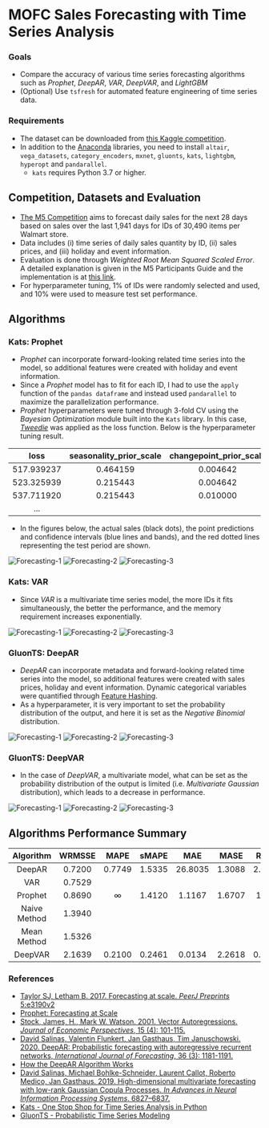 # MOFC Sales Forecasting with Time Series Analysis 
### Goals
* Compare the accuracy of various time series forecasting algorithms such as *Prophet*, *DeepAR*, *VAR*, *DeepVAR*, and *LightGBM*
* (Optional) Use `tsfresh` for automated feature engineering of time series data.

### Requirements
* The dataset can be downloaded from [this Kaggle competition](https://www.kaggle.com/c/m5-forecasting-accuracy).
* In addition to the [Anaconda](https://www.anaconda.com) libraries, you need to install `altair`, `vega_datasets`, `category_encoders`, `mxnet`, `gluonts`, `kats`, `lightgbm`, `hyperopt` and `pandarallel`.
  * `kats` requires Python 3.7 or higher.

## Competition, Datasets and Evaluation
* [The M5 Competition](https://mofc.unic.ac.cy/m5-competition) aims to forecast daily sales for the next 28 days based on sales over the last 1,941 days for IDs of 30,490 items per Walmart store.
* Data includes (i) time series of daily sales quantity by ID, (ii) sales prices, and (iii) holiday and event information.
* Evaluation is done through *Weighted Root Mean Squared Scaled Error*. A detailed explanation is given in the M5 Participants Guide and the implementation is at [this link](https://www.kaggle.com/c/m5-forecasting-accuracy/discussion/133834).
* For hyperparameter tuning, 1% of IDs were randomly selected and used, and 10% were used to measure test set performance.

## Algorithms
### Kats: Prophet
* *Prophet* can incorporate forward-looking related time series into the model, so additional features were created with holiday and event information.
* Since a *Prophet* model has to fit for each ID, I had to use the `apply` function of the `pandas dataframe` and instead used `pandarallel` to maximize the parallelization performance.
* *Prophet* hyperparameters were tuned through 3-fold CV using the *Bayesian Optimization* module built into the `Kats` library. In this case, *[Tweedie](https://scikit-learn.org/stable/modules/generated/sklearn.metrics.mean_tweedie_deviance.html)* was applied as the loss function. 
Below is the hyperparameter tuning result.
  
|loss|seasonality_prior_scale|changepoint_prior_scale|changepoint_range|n_changepoints|holidays_prior_scale|yearly_seasonality|weekly_seasonality|daily_seasonality|seasonality_mode|
|:---:|:---:|:---:|:---:|:---:|:---:|:---:|:---:|:---:|:---:|
|517.939237|0.464159|0.004642|0.90|50|0.050|False|True|False|multiplicative|
|523.325939|0.215443|0.004642|0.89|50|0.100|False|True|False|multiplicative|
|537.711920|0.215443|0.010000|0.85|50|0.025|False|True|False|additive|
|...||||||||||
* In the figures below, the actual sales (black dots), the point predictions and confidence intervals (blue lines and bands), and the red dotted lines representing the test period are shown.
  
![Forecasting-1](./img/prophet-1.svg)
![Forecasting-2](./img/prophet-2.svg)
![Forecasting-3](./img/prophet-3.svg)

### Kats: VAR
* Since *VAR* is a multivariate time series model, the more IDs it fits simultaneously, the better the performance, and the memory requirement increases exponentially.
  
![Forecasting-1](./img/var-1.svg)
![Forecasting-2](./img/var-2.svg)
![Forecasting-3](./img/var-3.svg)

### GluonTS: DeepAR
* *DeepAR* can incorporate metadata and forward-looking related time series into the model, so additional features were created with sales prices, holiday and event information. Dynamic categorical variables were quantified through [Feature Hashing](https://alex.smola.org/papers/2009/Weinbergeretal09.pdf).
* As a hyperparameter, it is very important to set the probability distribution of the output, and here it is set as the *Negative Binomial* distribution.

![Forecasting-1](./img/deepar-1.svg)
![Forecasting-2](./img/deepar-2.svg)
![Forecasting-3](./img/deepar-3.svg)

### GluonTS: DeepVAR
* In the case of *DeepVAR*, a multivariate model, what can be set as the probability distribution of the output is limited (i.e. *Multivariate Gaussian* distribution), which leads to a decrease in performance.
  
![Forecasting-1](./img/deepvar-1.svg)
![Forecasting-2](./img/deepvar-2.svg)
![Forecasting-3](./img/deepvar-3.svg)

## Algorithms Performance Summary
|Algorithm|WRMSSE|MAPE|sMAPE|MAE|MASE|RMSE|
|:---:|:---:|:---:|:---:|:---:|:---:|:---:|
|DeepAR|0.7200|0.7749|1.5335|26.8035|1.3088|2.0850|
|VAR|0.7529||||||
|Prophet|0.8690|∞|1.4120|1.1167|1.6707|1.417|
|Naive Method|1.3940||||||
|Mean Method|1.5326||||||
|DeepVAR|2.1639|0.2100|0.2461|0.0134|2.2618|0.4092|

### References
* [Taylor SJ, Letham B. 2017. Forecasting at scale. *PeerJ Preprints* 5:e3190v2](https://peerj.com/preprints/3190.pdf)
* [Prophet: Forecasting at Scale](https://research.fb.com/blog/2017/02/prophet-forecasting-at-scale)
* [Stock, James, H., Mark W. Watson. 2001. Vector Autoregressions. *Journal of Economic Perspectives*, 15 (4): 101-115.](https://www.princeton.edu/~mwatson/papers/Stock_Watson_JEP_2001.pdf)
* [David Salinas, Valentin Flunkert, Jan Gasthaus, Tim Januschowski. 2020. DeepAR: Probabilistic forecasting with autoregressive recurrent networks, *International Journal of Forecasting*, 36 (3): 1181-1191.](https://arxiv.org/pdf/1704.04110.pdf)
* [How the DeepAR Algorithm Works](https://docs.aws.amazon.com/sagemaker/latest/dg/deepar_how-it-works.html)
* [David Salinas, Michael Bohlke-Schneider, Laurent Callot, Roberto Medico,
Jan Gasthaus. 2019. High-dimensional multivariate forecasting with low-rank Gaussian Copula Processes. *In Advances in Neural Information Processing Systems*. 6827–6837.](https://arxiv.org/pdf/1910.03002.pdf)
* [Kats - One Stop Shop for Time Series Analysis in Python](https://facebookresearch.github.io/Kats/)
* [GluonTS - Probabilistic Time Series Modeling](https://ts.gluon.ai/index.html)